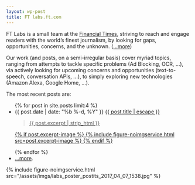 ```yaml
---
layout: wp-post
title: FT labs.ft.com
---
```

FT Labs is a small team at the [Financial Times](http://www.ft.com), striving to reach and engage readers with the world’s finest journalism, by looking for gaps, opportunities, concerns, and the unknown. ([...more](/about/))

Our work (and posts, on a semi-irregular basis) cover myriad topics, ranging from attempts to tackle specific problems (Ad Blocking, OCR, ...), via actively looking for upcoming concerns and opportunities (text-to-speech, conversation APIs, ...), to simply exploring new technologies (Amazon Alexa, Google Home, ...).

The most recent posts are:

<ul>
{% for post in site.posts limit:4 %}
<li>{{ post.date | date: "%b %-d, %Y" }} <a href="{{ post.url | relative_url }}">{{ post.title | escape }}
<blockquote>{{ post.excerpt | strip_html }}</blockquote>

  {% if post.excerpt-image %}
    {% include figure-noimgservice.html src=post.excerpt-image %}
  {% endif %}
  </a>
</li>
{% endfor %}
<li> <a href="/articles/">...more</a>.</li>
</ul>

{% include figure-noimgservice.html src="/assets/imgs/labs_poster_postits_2017_04_07_1538.jpg" %}
